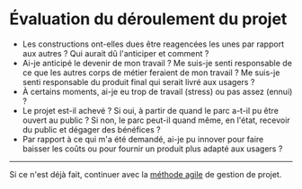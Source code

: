 # Évaluation du déroulement du projet

- Les constructions ont-elles dues être reagencées les unes par rapport aux autres ?
Qui aurait dû l'anticiper et comment ?
- Ai-je anticipé le devenir de mon travail ? Me suis-je senti responsable de ce que les autres corps de métier feraient de mon travail ? Me suis-je senti responsable du produit final qui serait livré aux usagers ?
- À certains moments, ai-je eu  trop de travail (stress) ou pas assez (ennui) ?
- Le projet est-il achevé ? Si oui, à partir de quand le parc a-t-il pu être ouvert au public ? Si non, le parc peut-il quand même, en l'état, recevoir du public et dégager des bénéfices ?
- Par rapport à ce qui m'a été demandé, ai-je pu innover pour faire baisser les coûts ou pour fournir un produit plus adapté aux usagers ?

---

Si ce n'est déjà fait, continuer avec la [méthode agile](agile.md) de gestion de projet.